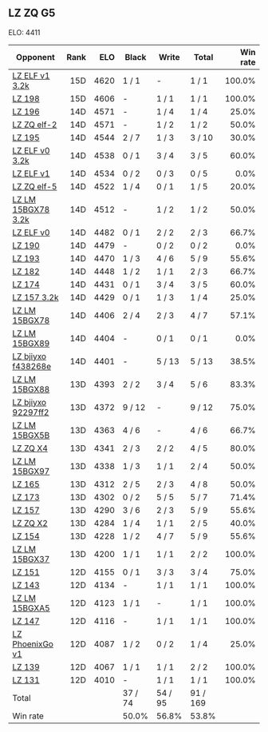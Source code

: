 ## LZ ZQ G5 ##

ELO: 4411

Opponent | Rank | ELO | Black | Write | Total | Win rate
---------|-----:|----:|-------|-------|-------|-------:
[LZ ELF v1 3.2k](LZ%20ELF%20v1%203.2k.md) | 15D | 4620 | 1 / 1 | - | 1 / 1 | 100.0%
[LZ 198](LZ%20198.md) | 15D | 4606 | - | 1 / 1 | 1 / 1 | 100.0%
[LZ 196](LZ%20196.md) | 14D | 4571 | - | 1 / 4 | 1 / 4 | 25.0%
[LZ ZQ elf-2](LZ%20ZQ%20elf-2.md) | 14D | 4571 | - | 1 / 2 | 1 / 2 | 50.0%
[LZ 195](LZ%20195.md) | 14D | 4544 | 2 / 7 | 1 / 3 | 3 / 10 | 30.0%
[LZ ELF v0 3.2k](LZ%20ELF%20v0%203.2k.md) | 14D | 4538 | 0 / 1 | 3 / 4 | 3 / 5 | 60.0%
[LZ ELF v1](LZ%20ELF%20v1.md) | 14D | 4534 | 0 / 2 | 0 / 3 | 0 / 5 | 0.0%
[LZ ZQ elf-5](LZ%20ZQ%20elf-5.md) | 14D | 4522 | 1 / 4 | 0 / 1 | 1 / 5 | 20.0%
[LZ LM 15BGX78 3.2k](LZ%20LM%2015BGX78%203.2k.md) | 14D | 4512 | - | 1 / 2 | 1 / 2 | 50.0%
[LZ ELF v0](LZ%20ELF%20v0.md) | 14D | 4482 | 0 / 1 | 2 / 2 | 2 / 3 | 66.7%
[LZ 190](LZ%20190.md) | 14D | 4479 | - | 0 / 2 | 0 / 2 | 0.0%
[LZ 193](LZ%20193.md) | 14D | 4470 | 1 / 3 | 4 / 6 | 5 / 9 | 55.6%
[LZ 182](LZ%20182.md) | 14D | 4448 | 1 / 2 | 1 / 1 | 2 / 3 | 66.7%
[LZ 174](LZ%20174.md) | 14D | 4431 | 0 / 1 | 3 / 4 | 3 / 5 | 60.0%
[LZ 157 3.2k](LZ%20157%203.2k.md) | 14D | 4429 | 0 / 1 | 1 / 3 | 1 / 4 | 25.0%
[LZ LM 15BGX78](LZ%20LM%2015BGX78.md) | 14D | 4406 | 2 / 4 | 2 / 3 | 4 / 7 | 57.1%
[LZ LM 15BGX89](LZ%20LM%2015BGX89.md) | 14D | 4404 | - | 0 / 1 | 0 / 1 | 0.0%
[LZ bjiyxo f438268e](LZ%20bjiyxo%20f438268e.md) | 14D | 4401 | - | 5 / 13 | 5 / 13 | 38.5%
[LZ LM 15BGX88](LZ%20LM%2015BGX88.md) | 13D | 4393 | 2 / 2 | 3 / 4 | 5 / 6 | 83.3%
[LZ bjiyxo 92297ff2](LZ%20bjiyxo%2092297ff2.md) | 13D | 4372 | 9 / 12 | - | 9 / 12 | 75.0%
[LZ LM 15BGX5B](LZ%20LM%2015BGX5B.md) | 13D | 4363 | 4 / 6 | - | 4 / 6 | 66.7%
[LZ ZQ X4](LZ%20ZQ%20X4.md) | 13D | 4341 | 2 / 3 | 2 / 2 | 4 / 5 | 80.0%
[LZ LM 15BGX97](LZ%20LM%2015BGX97.md) | 13D | 4338 | 1 / 3 | 1 / 1 | 2 / 4 | 50.0%
[LZ 165](LZ%20165.md) | 13D | 4312 | 2 / 5 | 2 / 3 | 4 / 8 | 50.0%
[LZ 173](LZ%20173.md) | 13D | 4302 | 0 / 2 | 5 / 5 | 5 / 7 | 71.4%
[LZ 157](LZ%20157.md) | 13D | 4290 | 3 / 6 | 2 / 3 | 5 / 9 | 55.6%
[LZ ZQ X2](LZ%20ZQ%20X2.md) | 13D | 4284 | 1 / 4 | 1 / 1 | 2 / 5 | 40.0%
[LZ 154](LZ%20154.md) | 13D | 4228 | 1 / 2 | 4 / 7 | 5 / 9 | 55.6%
[LZ LM 15BGX37](LZ%20LM%2015BGX37.md) | 13D | 4200 | 1 / 1 | 1 / 1 | 2 / 2 | 100.0%
[LZ 151](LZ%20151.md) | 12D | 4155 | 0 / 1 | 3 / 3 | 3 / 4 | 75.0%
[LZ 143](LZ%20143.md) | 12D | 4134 | - | 1 / 1 | 1 / 1 | 100.0%
[LZ LM 15BGXA5](LZ%20LM%2015BGXA5.md) | 12D | 4123 | 1 / 1 | - | 1 / 1 | 100.0%
[LZ 147](LZ%20147.md) | 12D | 4116 | - | 1 / 1 | 1 / 1 | 100.0%
[LZ PhoenixGo v1](LZ%20PhoenixGo%20v1.md) | 12D | 4087 | 1 / 2 | 0 / 2 | 1 / 4 | 25.0%
[LZ 139](LZ%20139.md) | 12D | 4067 | 1 / 1 | 1 / 1 | 2 / 2 | 100.0%
[LZ 131](LZ%20131.md) | 12D | 4010 | - | 1 / 1 | 1 / 1 | 100.0%
Total | | | 37 / 74 | 54 / 95 | 91 / 169 | 
Win rate| | | 50.0% | 56.8% | 53.8% | 
